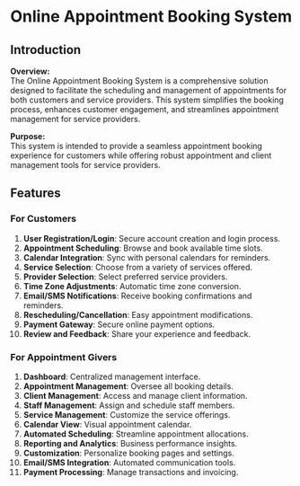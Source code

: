 # Online Appointment Booking System

## Introduction

**Overview:**  
The Online Appointment Booking System is a comprehensive solution designed to facilitate the scheduling and management of appointments for both customers and service providers. This system simplifies the booking process, enhances customer engagement, and streamlines appointment management for service providers.



**Purpose:**  
This system is intended to provide a seamless appointment booking experience for customers while offering robust appointment and client management tools for service providers.


## Features

### For Customers
1. **User Registration/Login**: Secure account creation and login process.
2. **Appointment Scheduling**: Browse and book available time slots.
3. **Calendar Integration**: Sync with personal calendars for reminders.
4. **Service Selection**: Choose from a variety of services offered.
5. **Provider Selection**: Select preferred service providers.
6. **Time Zone Adjustments**: Automatic time zone conversion.
7. **Email/SMS Notifications**: Receive booking confirmations and reminders.
8. **Rescheduling/Cancellation**: Easy appointment modifications.
9. **Payment Gateway**: Secure online payment options.
10. **Review and Feedback**: Share your experience and feedback.


### For Appointment Givers
1. **Dashboard**: Centralized management interface.
2. **Appointment Management**: Oversee all booking details.
3. **Client Management**: Access and manage client information.
4. **Staff Management**: Assign and schedule staff members.
5. **Service Management**: Customize the service offerings.
6. **Calendar View**: Visual appointment calendar.
7. **Automated Scheduling**: Streamline appointment allocations.
8. **Reporting and Analytics**: Business performance insights.
9. **Customization**: Personalize booking pages and settings.
10. **Email/SMS Integration**: Automated communication tools.
11. **Payment Processing**: Manage transactions and invoicing.